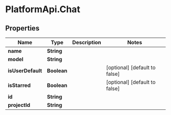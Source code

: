 # PlatformApi.Chat

## Properties

Name | Type | Description | Notes
------------ | ------------- | ------------- | -------------
**name** | **String** |  |
**model** | **String** |  |
**isUserDefault** | **Boolean** |  | [optional] [default to false]
**isStarred** | **Boolean** |  | [optional] [default to false]
**id** | **String** |  |
**projectId** | **String** |  |
